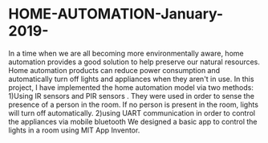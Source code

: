 # HOME-AUTOMATION-January-2019-
In a time when we are all becoming more environmentally aware, home automation provides a good solution to help preserve our natural resources. Home automation products can reduce power consumption and automatically turn off lights and appliances when they aren't in use. In this project, I have implemented the home automation model via two methods: 1)Using IR sensors and PIR sensors . They were used in order to sense the presence of a person in the room. If no person is present in the room, lights will turn off automatically. 2)using UART communication in order to control the appliances via mobile bluetooth We designed a basic app to control the lights in a room using MIT App Inventor. 
